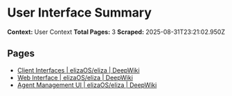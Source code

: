 # User Interface Summary

**Context:** User Context
**Total Pages:** 3
**Scraped:** 2025-08-31T23:21:02.950Z

## Pages

- [Client Interfaces | elizaOS/eliza | DeepWiki](https://deepwiki.com/elizaOS/eliza/4-client-interfaces)
- [Web Interface | elizaOS/eliza | DeepWiki](https://deepwiki.com/elizaOS/eliza/4.1-web-interface)
- [Agent Management UI | elizaOS/eliza | DeepWiki](https://deepwiki.com/elizaOS/eliza/4.3-agent-management-ui)
